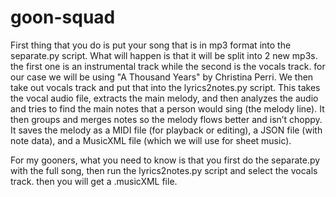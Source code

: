 # goon-squad

First thing that you do is put your song that is in mp3 format into the separate.py script. What will happen is that it will be split into 2 new mp3s. the first one is an instrumental track while the second is the vocals track. for our case we will be using "A Thousand Years" by Christina Perri. We then take out vocals track and put that into the lyrics2notes.py script. This takes the vocal audio file, extracts the main melody, and then analyzes the audio and tries to find the main notes that a person would sing (the melody line). It then groups and merges notes so the melody flows better and isn’t choppy. It saves the melody as a MIDI file (for playback or editing), a JSON file (with note data), and a MusicXML file (which we will use for sheet music).

For my gooners, what you need to know is that you first do the separate.py with the full song, then run the lyrics2notes.py script and select the vocals track. then you will get a .musicXML file.
